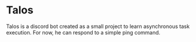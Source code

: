 # Talos

Talos is a discord bot created as a small project to learn asynchronous task execution. For now, he can respond to a simple ping command.
